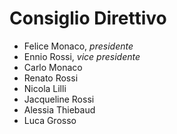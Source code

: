 # Consiglio Direttivo 

- Felice Monaco, *presidente*
- Ennio Rossi, *vice presidente*
- Carlo Monaco
- Renato Rossi
- Nicola Lilli
- Jacqueline Rossi
- Alessia Thiebaud
- Luca Grosso
